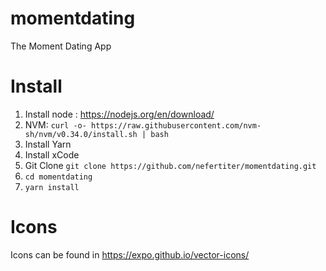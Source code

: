 # momentdating

The Moment Dating App

# Install

1. Install node : https://nodejs.org/en/download/
2. NVM: `curl -o- https://raw.githubusercontent.com/nvm-sh/nvm/v0.34.0/install.sh | bash`
3. Install Yarn
4. Install xCode
5. Git Clone `git clone https://github.com/nefertiter/momentdating.git`
6. `cd momentdating`
7. `yarn install`

# Icons

Icons can be found in https://expo.github.io/vector-icons/
